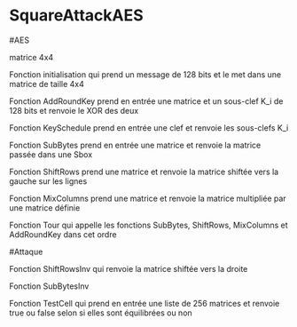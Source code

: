 # SquareAttackAES

#AES

matrice 4x4

Fonction initialisation qui prend un message de 128 bits et le met dans une matrice de taille 4x4

Fonction AddRoundKey prend en entrée une matrice et un sous-clef K_i de 128 bits et renvoie le XOR des deux

Fonction KeySchedule prend en entrée une clef et renvoie les sous-clefs K_i   

Fonction SubBytes prend en entrée une matrice et renvoie la matrice passée dans une Sbox

Fonction ShiftRows prend une matrice et renvoie la matrice shiftée vers la gauche sur les lignes

Fonction MixColumns prend une matrice et renvoie la matrice multipliée par une matrice définie 

Fonction Tour qui appelle les fonctions SubBytes, ShiftRows, MixColumns et AddRoundKey dans cet ordre

#Attaque

Fonction ShiftRowsInv qui renvoie la matrice shiftée vers la droite

Fonction SubBytesInv 

Fonction TestCell qui prend en entrée une liste de 256 matrices et renvoie true ou false selon si elles sont équilibrées ou non 
